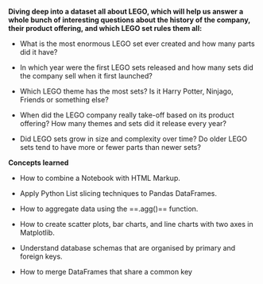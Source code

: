 **Diving deep into a dataset all about LEGO, which will help us answer a whole bunch of interesting questions about the history of the company, their product offering, and which LEGO set rules them all:**
- What is the most enormous LEGO set ever created and how many parts did it have?

- In which year were the first LEGO sets released and how many sets did the company sell when it first launched?

- Which LEGO theme has the most sets? Is it Harry Potter, Ninjago, Friends or something else?

- When did the LEGO company really take-off based on its product offering? How many themes and sets did it release every year?

- Did LEGO sets grow in size and complexity over time? Do older LEGO sets tend to have more or fewer parts than newer sets?

**Concepts learned**
- How to combine a Notebook with HTML Markup.

- Apply Python List slicing techniques to Pandas DataFrames.

- How to aggregate data using the ==.agg()== function.

- How to create scatter plots, bar charts, and line charts with two axes in Matplotlib.

- Understand database schemas that are organised by primary and foreign keys.

- How to merge DataFrames that share a common key
